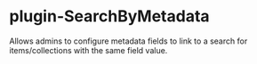 # plugin-SearchByMetadata
Allows admins to configure metadata fields to link to a search for items/collections with the same field value.
